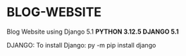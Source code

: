 # BLOG-WEBSITE
Blog Website using Django 5.1
**PYTHON 3.12.5 DJANGO 5.1**

DJANGO: 
To install Django: py -m pip install django
